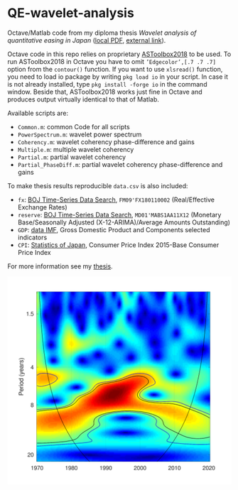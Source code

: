 # QE-wavelet-analysis

Octave/Matlab code from my diploma thesis _Wavelet analysis of quantitative easing in Japan_ ([local PDF](WaveletThesis.pdf), [external link](https://opac.crzp.sk/?fn=detailBiblioForm&sid=FE42652C724A629CC7654024874B)).

Octave code in this repo relies on proprietary [ASToolbox2018](https://sites.google.com/site/aguiarconraria/wavelets-and-economics/the-astoolbox) to be used.
To run ASToolbox2018 in Octave you have to omit `’Edgecolor’,[.7 .7 .7]` option from the `contour()` function. If you want to use `xlsread()` function, you need to load io package by writing `pkg load io` in your script.
In case it is not already installed, type `pkg install -forge io` in the command window.
Beside that, ASToolbox2018 works just fine in Octave and produces output virtually identical to that of Matlab.

Available scripts are:

- `Common.m`: common Code for all scripts
- `PowerSpectrum.m`: wavelet power spectrum
- `Coherency.m`: wavelet coherency phase-difference and gains
- `Multiple.m`: multiple wavelet coherency
- `Partial.m`: partial wavelet coherency
- `Partial_PhaseDiff.m`: partial wavelet coherency phase-difference and gains

To make thesis results reproducible `data.csv` is also included:

- `fx`: [BOJ Time-Series Data Search](https://www.stat-search.boj.or.jp/index_en.html), `FM09'FX180110002` (Real/Effective Exchange Rates)
- `reserve`: [BOJ Time-Series Data Search](https://www.stat-search.boj.or.jp/index_en.html), `MD01'MABS1AA11X12` (Monetary Base/Seasonally Adjusted (X-12-ARIMA)/Average Amounts Outstanding)
- `GDP`: [data IMF](https://data.imf.org/regular.aspx?key=61545852), Gross Domestic Product and Components selected indicators
- `CPI`: [Statistics of Japan](https://www.e-stat.go.jp/en/dbview?sid=0003143513), Consumer Price Index 2015-Base Consumer Price Index

For more information see my [thesis](WaveletThesis.pdf).

![Wavelet power spectrum of yen real effective exchange rate](PowerSpectrum-fx.png)
